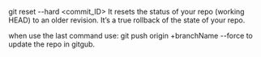 git reset --hard <commit_ID>
It resets the status of your repo (working HEAD) to an older revision. It’s a true rollback of the state of your repo.

when use the last command use:
git push origin +branchName --force to update the repo in gitgub.
